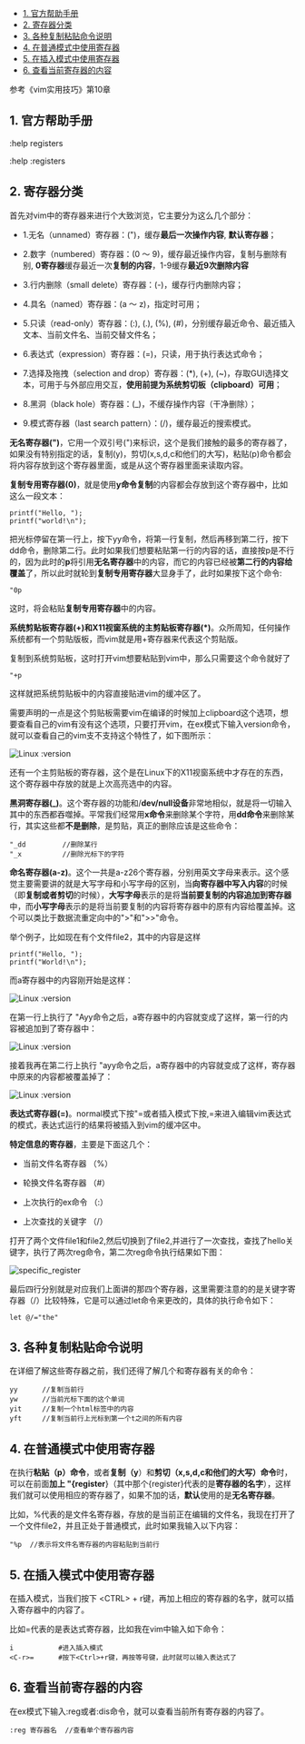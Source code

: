 
<!-- @import "[TOC]" {cmd="toc" depthFrom=1 depthTo=6 orderedList=false} -->

<!-- code_chunk_output -->

- [1. 官方帮助手册](#1-官方帮助手册)
- [2. 寄存器分类](#2-寄存器分类)
- [3. 各种复制粘贴命令说明](#3-各种复制粘贴命令说明)
- [4. 在普通模式中使用寄存器](#4-在普通模式中使用寄存器)
- [5. 在插入模式中使用寄存器](#5-在插入模式中使用寄存器)
- [6. 查看当前寄存器的内容](#6-查看当前寄存器的内容)

<!-- /code_chunk_output -->

参考《vim实用技巧》第10章

## 1. 官方帮助手册

:help registers

:help :registers

## 2. 寄存器分类

首先对vim中的寄存器来进行个大致浏览，它主要分为这么几个部分：

- 1.无名（unnamed）寄存器：(")，缓存**最后一次操作内容**, **默认寄存器**；

- 2.数字（numbered）寄存器：(0 ～ 9)，缓存最近操作内容，复制与删除有别, **0寄存器**缓存最近一次**复制的内容**，1-9缓存**最近9次删除内容**

- 3.行内删除（small delete）寄存器：(\-)，缓存行内删除内容；

- 4.具名（named）寄存器：(a ～ z)，指定时可用；

- 5.只读（read\-only）寄存器：(:), (.), (%), (#)，分别缓存最近命令、最近插入文本、当前文件名、当前交替文件名；

- 6.表达式（expression）寄存器：(=)，只读，用于执行表达式命令；

- 7.选择及拖拽（selection and drop）寄存器：(\*), (+), (~)，存取GUI选择文本，可用于与外部应用交互，**使用前提为系统剪切板（clipboard）可用**；

- 8.黑洞（black hole）寄存器：(\_)，不缓存操作内容（干净删除）；

- 9.模式寄存器（last search pattern）：(\/)，缓存最近的搜索模式。

**无名寄存器(")**，它用一个双引号(")来标识，这个是我们接触的最多的寄存器了，如果没有特别指定的话，复制(y)，剪切(x,s,d,c和他们的大写)，粘贴(p)命令都会将内容存放到这个寄存器里面，或是从这个寄存器里面来读取内容。

**复制专用寄存器(0)**，就是使用**y命令复制**的内容都会存放到这个寄存器中，比如这么一段文本：

```
printf("Hello, ");
printf("world!\n");
```

把光标停留在第一行上，按下yy命令，将第一行复制，然后再移到第二行，按下dd命令，删除第二行。此时如果我们想要粘贴第一行的内容的话，直接按p是不行的，因为此时的**p**将引用**无名寄存器**中的内容，而它的内容已经被**第二行的内容给覆盖**了，所以此时就轮到**复制专用寄存器**大显身手了，此时如果按下这个命令:

```
"0p
```

这时，将会粘贴**复制专用寄存器**中的内容。

**系统剪贴板寄存器(+)和X11视窗系统的主剪贴板寄存器(\*)**。众所周知，任何操作系统都有一个剪贴版板，而vim就是用\+寄存器来代表这个剪贴版。

复制到系统剪贴板，这时打开vim想要粘贴到vim中，那么只需要这个命令就好了

```
"+p
```

这样就把系统剪贴板中的内容直接贴进vim的缓冲区了。

需要声明的一点是这个剪贴板需要vim在编译的时候加上clipboard这个选项，想要查看自己的vim有没有这个选项，只要打开vim，在ex模式下输入version命令，就可以查看自己的vim支不支持这个特性了，如下图所示：

![Linux :version](images/version_linux.png)

还有一个主剪贴板的寄存器，这个是在Linux下的X11视窗系统中才存在的东西，这个寄存器中存放的就是上次高亮选中的内容。

**黑洞寄存器(\_)**。这个寄存器的功能和/**dev/null设备**非常地相似，就是将一切输入其中的东西都吞噬掉。平常我们经常用**x命令**来删除某个字符，用**dd命令**来删除某行，其实这些都**不是删除**，是剪贴，真正的删除应该是这些命令：

```
"_dd         //删除某行
"_x          //删除光标下的字符
```

**命名寄存器(a\-z)**。这个一共是a\-z26个寄存器，分别用英文字母来表示。这个感觉主要需要讲的就是大写字母和小写字母的区别，当**向寄存器中写入内容**的时候（即**复制或者剪切**的时候），**大写字母**表示的是将**当前要复制的内容追加到寄存器**中，而**小写字母**表示的是将当前要复制的内容将寄存器中的原有内容给覆盖掉。这个可以类比于数据流重定向中的">"和">>"命令。

举个例子，比如现在有个文件file2，其中的内容是这样

```
printf("Hello, ");
printf("World!\n");
```

而a寄存器中的内容刚开始是这样：

![Linux :version](images/a_register.png)

在第一行上执行了 "Ayy命令之后，a寄存器中的内容就变成了这样，第一行的内容被追加到了寄存器中：

![Linux :version](images/a_append_register.png)

接着我再在第二行上执行 "ayy命令之后，a寄存器中的内容就变成了这样，寄存器中原来的内容都被覆盖掉了：

![Linux :version](images/a_cover_register.png)

**表达式寄存器(=)**。normal模式下按"=或者插入模式下按<C-r>,=来进入编辑vim表达式的模式，表达式运行的结果将被插入到vim的缓冲区中。

**特定信息的寄存器**，主要是下面这几个：

- 当前文件名寄存器 （%）

- 轮换文件名寄存器 （#）

- 上次执行的ex命令 （:）

- 上次查找的关键字 （/）

打开了两个文件file1和file2,然后切换到了file2,并进行了一次查找，查找了hello关键字，执行了两次reg命令，第二次reg命令执行结果如下图：

![specific_register](images/specific_register.png)

最后四行分别就是对应我们上面讲的那四个寄存器，这里需要注意的的是关键字寄存器（/）比较特殊，它是可以通过let命令来更改的，具体的执行命令如下：

```
let @/="the"
```

## 3. 各种复制粘贴命令说明

在详细了解这些寄存器之前，我们还得了解几个和寄存器有关的命令：

```
yy      //复制当前行
yw      //当前光标下面的这个单词
yit     //复制一个html标签中的内容
yft     //复制当前行上光标到第一个t之间的所有内容
```

## 4. 在普通模式中使用寄存器

在执行**粘贴（p）命令**，或者**复制（y**）和**剪切（x,s,d,c和他们的大写）命令**时，可以在前面**加上 \"{register**}（其中那个{register}代表的是**寄存器的名字**），这样我们就可以使用相应的寄存器了，如果不加的话，**默认**使用的是**无名寄存器**。

比如，%代表的是文件名寄存器，存放的是当前正在编辑的文件名，我现在打开了一个文件file2，并且正处于普通模式，此时如果我输入以下内容：

```
"%p  //表示将文件名寄存器的内容粘贴到当前行
```

## 5. 在插入模式中使用寄存器

在插入模式，当我们按下 \<CTRL\> + r键，再加上相应的寄存器的名字，就可以插入寄存器中的内容了。

比如=代表的是表达式寄存器，比如我在vim中输入如下命令：

```
i           #进入插入模式
<C-r>=      #按下<Ctrl>+r键，再按等号键，此时就可以输入表达式了 
```

## 6. 查看当前寄存器的内容

在ex模式下输入:reg或者:dis命令，就可以查看当前所有寄存器的内容了。

```
:reg 寄存器名  //查看单个寄存器内容
```
